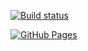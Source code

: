 [![Build status](https://ci.appveyor.com/api/projects/status/OlegKumachev/Organization-of-testing?svg=true)](https://ci.appveyor.com/project/OlegKumachev/eventprocessing)


[![GitHub Pages](https://img.shields.io/badge/GitHub_Pages-Link-blue)](https://olegkumachev.github.io/Organization-of-testing/)
